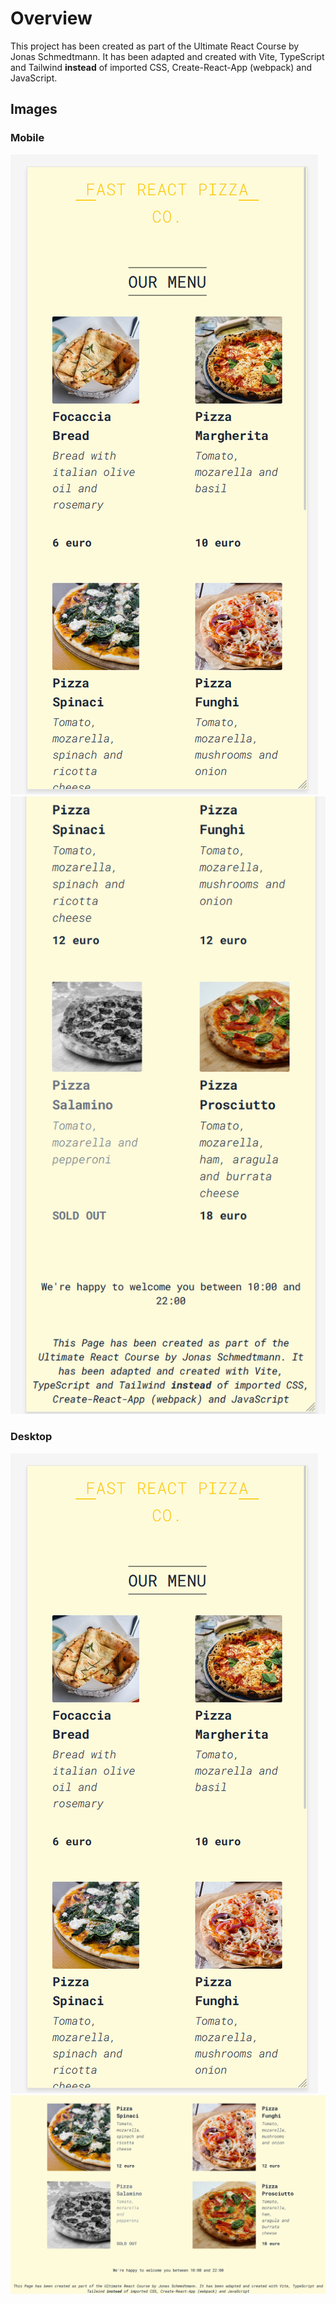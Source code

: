 # Overview

This project has been created as part of the Ultimate React Course by Jonas Schmedtmann. It has been adapted and created with Vite, TypeScript and Tailwind **instead** of imported CSS, Create-React-App (webpack) and JavaScript.

## Images

### Mobile

![app image mobile](public\image_mobile.png)
![app image mobile 2](public\image_mobile_2.png)

### Desktop

![app image desktop](public\image_mobile.png)
![app image desktop 2](public\image_desktop_2.png)
